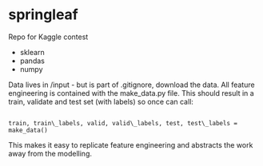 # springleaf

Repo for Kaggle contest

  * sklearn
  * pandas
  * numpy

Data lives in /input - but is part of .gitignore, download the data.
All feature engineering is contained with the make_data.py file. 
This should result in a train, validate and test set (with labels) so once can call:

<code>
train, train\_labels, valid, valid\_labels, test, test\_labels = make_data()
</code>

This makes it easy to replicate feature engineering and abstracts the work away from the modelling.


